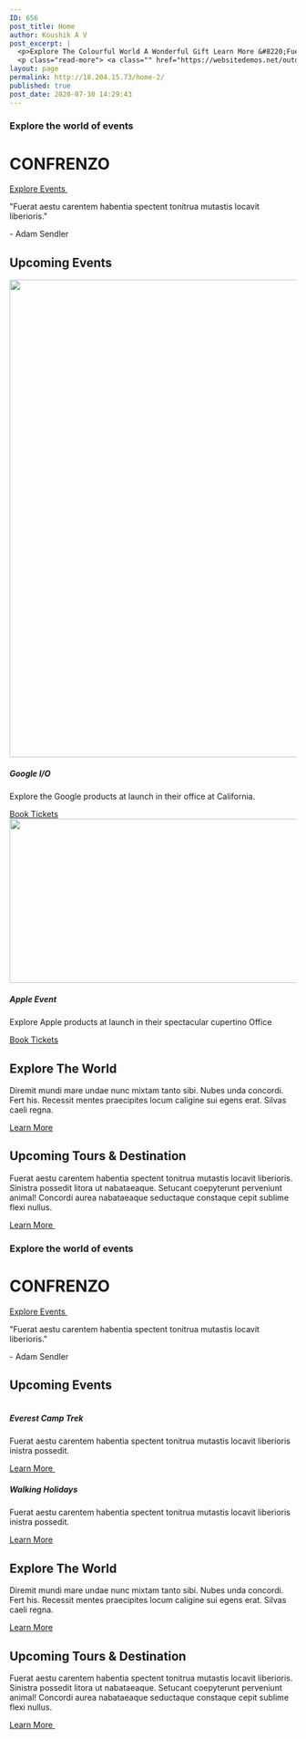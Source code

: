```yaml
---
ID: 656
post_title: Home
author: Koushik A V
post_excerpt: |
  <p>Explore The Colourful World A Wonderful Gift Learn More &#8220;Fuerat aestu carentem habentia spectent tonitrua mutastis locavit liberioris.&#8221; &#8211; Adam Sendler Upcoming Events Everest Camp Trek Fuerat aestu carentem habentia spectent tonitrua mutastis locavit liberioris inistra possedit. Learn More Walking Holidays Fuerat aestu carentem habentia spectent tonitrua mutastis locavit liberioris inistra possedit. Learn More Explore &hellip;</p>
  <p class="read-more"> <a class="" href="https://websitedemos.net/outdoor-adventure-02/"> <span class="screen-reader-text">Home</span> Read More &raquo;</a></p>
layout: page
permalink: http://18.204.15.73/home-2/
published: true
post_date: 2020-07-30 14:29:43
---
```

<h3>Explore the world of events</h3>		
			<h1>CONFRENZO</h1>		
			<a href="http://18.204.15.73/performers/" role="button">
						Explore Events
					</a>
										<img src="https://websitedemos.net/outdoor-adventure-02/wp-content/uploads/sites/351/2018/11/quote-1.png" title="" alt="" />											
		<p>"Fuerat aestu carentem habentia spectent tonitrua mutastis locavit liberioris."</p><p>- Adam Sendler</p>		
			<h2>Upcoming Events</h2>		
										<img width="1600" height="838" src="http://18.204.15.73/wp-content/uploads/2020/07/google-launch.jpeg" alt="" srcset="http://18.204.15.73/wp-content/uploads/2020/07/google-launch.jpeg 1600w, http://18.204.15.73/wp-content/uploads/2020/07/google-launch-300x157.jpeg 300w, http://18.204.15.73/wp-content/uploads/2020/07/google-launch-1024x536.jpeg 1024w, http://18.204.15.73/wp-content/uploads/2020/07/google-launch-768x402.jpeg 768w, http://18.204.15.73/wp-content/uploads/2020/07/google-launch-1536x804.jpeg 1536w" sizes="(max-width: 1600px) 100vw, 1600px" />											
			<h5>Google I/O </h5><p>Explore the Google products at launch in their office at California. </p>		
			<a href="#" role="button">
						Book Tickets
					</a>
										<img width="512" height="288" src="http://18.204.15.73/wp-content/uploads/2020/07/apple-launch.jpg" alt="" srcset="http://18.204.15.73/wp-content/uploads/2020/07/apple-launch.jpg 512w, http://18.204.15.73/wp-content/uploads/2020/07/apple-launch-300x169.jpg 300w" sizes="(max-width: 512px) 100vw, 512px" />											
			<h5>Apple Event</h5><p>Explore Apple products at launch in their spectacular cupertino Office</p>		
			<a href="#" role="button">
						Book Tickets
					</a>
			<h2>Explore The World</h2>		
		<p>Diremit mundi mare undae nunc mixtam tanto sibi. Nubes unda concordi. Fert his. Recessit mentes praecipites locum caligine sui egens erat. Silvas caeli regna.</p>		
			<a href="#" role="button">
						Learn More
					</a>
			<h2>Upcoming Tours & Destination</h2>		
		<p>Fuerat aestu carentem habentia spectent tonitrua mutastis locavit liberioris. Sinistra possedit litora ut nabataeaque. Setucant coepyterunt perveniunt animal! Concordi aurea nabataeaque seductaque constaque cepit sublime flexi nullus.</p>		
			<a href="#" role="button">
						Learn More
					</a>
										<img src="https://websitedemos.net/outdoor-adventure-02/wp-content/uploads/sites/351/2018/11/snow.jpg" title="" alt="" />											
										<img src="https://websitedemos.net/outdoor-adventure-02/wp-content/uploads/sites/351/2018/11/image-1.jpg" title="" alt="" />											
										<img src="https://websitedemos.net/outdoor-adventure-02/wp-content/uploads/sites/351/2018/11/snow-1.jpg" title="" alt="" />											
										<img src="https://websitedemos.net/outdoor-adventure-02/wp-content/uploads/sites/351/2018/11/mountain-3.jpg" title="" alt="" />											
			<h3>Explore the world of events</h3>		
			<h1>CONFRENZO</h1>		
			<a href="http://18.204.15.73/performers/" role="button">
						Explore Events
					</a>
										<img src="https://websitedemos.net/outdoor-adventure-02/wp-content/uploads/sites/351/2018/11/quote-1.png" title="" alt="" />											
		<p>"Fuerat aestu carentem habentia spectent tonitrua mutastis locavit liberioris."</p><p>- Adam Sendler</p>		
			<h2>Upcoming Events</h2>		
										<img src="https://websitedemos.net/outdoor-adventure-02/wp-content/uploads/sites/351/2020/01/hiking-v1.jpg" title="" alt="" />											
			<h5>Everest Camp Trek</h5><p>Fuerat aestu carentem habentia spectent tonitrua mutastis locavit liberioris inistra possedit.</p>		
			<a href="#" role="button">
						Learn More
					</a>
										<img src="https://websitedemos.net/outdoor-adventure-02/wp-content/uploads/sites/351/2020/01/walking-v1.jpg" title="" alt="" />											
			<h5>Walking Holidays</h5><p>Fuerat aestu carentem habentia spectent tonitrua mutastis locavit liberioris inistra possedit.</p>		
			<a href="#" role="button">
						Learn More
					</a>
			<h2>Explore The World</h2>		
		<p>Diremit mundi mare undae nunc mixtam tanto sibi. Nubes unda concordi. Fert his. Recessit mentes praecipites locum caligine sui egens erat. Silvas caeli regna.</p>		
			<a href="#" role="button">
						Learn More
					</a>
			<h2>Upcoming Tours & Destination</h2>		
		<p>Fuerat aestu carentem habentia spectent tonitrua mutastis locavit liberioris. Sinistra possedit litora ut nabataeaque. Setucant coepyterunt perveniunt animal! Concordi aurea nabataeaque seductaque constaque cepit sublime flexi nullus.</p>		
			<a href="#" role="button">
						Learn More
					</a>
										<img src="https://websitedemos.net/outdoor-adventure-02/wp-content/uploads/sites/351/2018/11/snow.jpg" title="" alt="" />											
										<img src="https://websitedemos.net/outdoor-adventure-02/wp-content/uploads/sites/351/2018/11/image-1.jpg" title="" alt="" />											
										<img src="https://websitedemos.net/outdoor-adventure-02/wp-content/uploads/sites/351/2018/11/snow-1.jpg" title="" alt="" />											
										<img src="https://websitedemos.net/outdoor-adventure-02/wp-content/uploads/sites/351/2018/11/mountain-3.jpg" title="" alt="" />